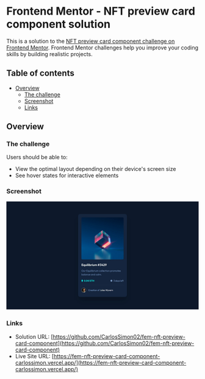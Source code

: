 # Frontend Mentor - NFT preview card component solution

This is a solution to the [NFT preview card component challenge on Frontend Mentor](https://www.frontendmentor.io/challenges/nft-preview-card-component-SbdUL_w0U). Frontend Mentor challenges help you improve your coding skills by building realistic projects. 

## Table of contents

- [Overview](#overview)
  - [The challenge](#the-challenge)
  - [Screenshot](#screenshot)
  - [Links](#links)

## Overview

### The challenge

Users should be able to:

- View the optimal layout depending on their device's screen size
- See hover states for interactive elements

### Screenshot

![](./screenshot.jpg)

### Links

- Solution URL: [https://github.com/CarlosSimon02/fem-nft-preview-card-component](https://github.com/CarlosSimon02/fem-nft-preview-card-component)
- Live Site URL: [https://fem-nft-preview-card-component-carlossimon.vercel.app/](https://fem-nft-preview-card-component-carlossimon.vercel.app/)
